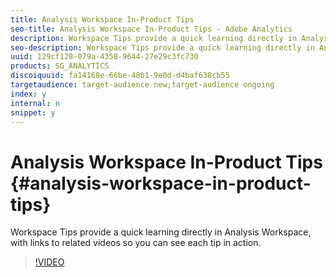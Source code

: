 ```yaml
---
title: Analysis Workspace In-Product Tips
seo-title: Analysis Workspace In-Product Tips - Adobe Analytics
description: Workspace Tips provide a quick learning directly in Analysis Workspace, with links to related videos so you can see each tip in action.
seo-description: Workspace Tips provide a quick learning directly in Analysis Workspace, with links to related videos so you can see each tip in action. - Adobe Analytics
uuid: 129cf128-079a-4358-9644-27e29c3fc730
products: SG_ANALYTICS
discoiquuid: fa14168e-66be-48b1-9e0d-d4baf638cb55
targetaudience: target-audience new;target-audience ongoing
index: y
internal: n
snippet: y
---
```


# Analysis Workspace In-Product Tips {#analysis-workspace-in-product-tips}

Workspace Tips provide a quick learning directly in Analysis Workspace, with links to related videos so you can see each tip in action.

>[!VIDEO](https://video.tv.adobe.com/v/23135/?quality=12)